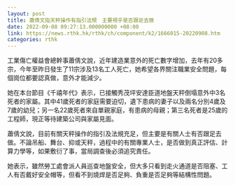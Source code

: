 ```yaml
---
layout: post
title: 蕭倩文指天秤操作有指引法規　主要視乎是否跟足去做
date: 2022-09-08 09:27:13.000000000 +08:00
link: https://news.rthk.hk/rthk/ch/component/k2/1666015-20220908.htm
categories: rthk
---
```


工業傷亡權益會總幹事蕭倩文說，近年建造業意外的死亡數字增加，去年有20多宗，今年至昨日發生了11宗涉及13名工人死亡，她希望各界關注職業安全問題，每個崗位都要認真做，意外才能減少。

她在本台節目《千禧年代》表示，已接觸秀茂坪安達臣道地盤天秤倒塌意外中3名死者的家屬。其中41歲死者的家庭需要迫切，遺下患病的妻子以及兩名分別4歲及7歲的幼兒；另一名22歲死者來自單親家庭，有患病的母親；第三名死者是25歲的工程師，現正等待建築公司與家屬見面。

蕭倩文說，目前有關天秤操作的指引及法規充足，但主要是有關人士有否跟足去做。不論吊船、舞台、抑或天秤，過程中的有關專業人士，是否做到真正評估、計算力學等，如果敷衍了事，當局調查後必須追究責任。

她表示，雖然勞工處會派人員巡查地盤安全，但大多只看到走火通道是否阻塞、工人有否戴好安全帽等，但看不到燒焊是否足夠、負重是否足夠等結構性問題。
